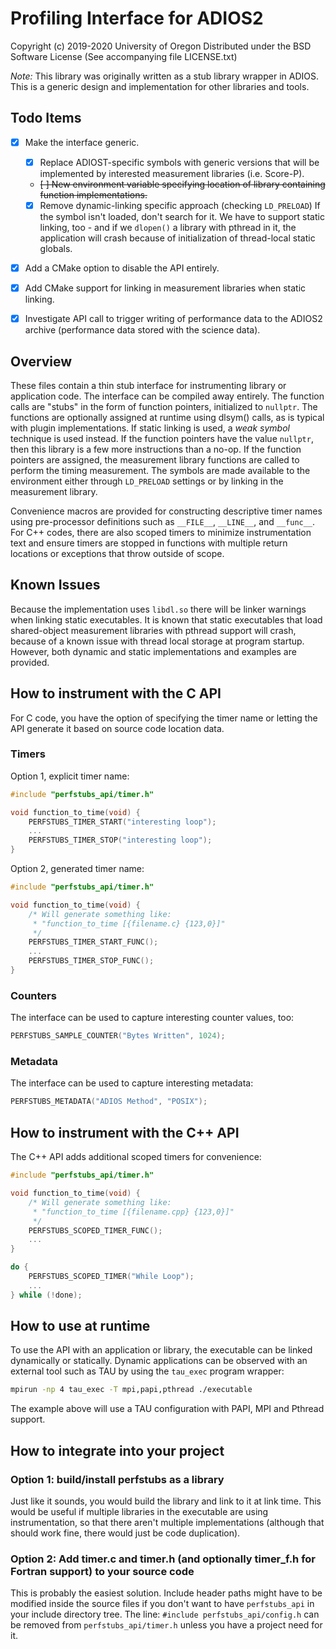 # Profiling Interface for ADIOS2

Copyright (c) 2019-2020 University of Oregon
Distributed under the BSD Software License
(See accompanying file LICENSE.txt)

_Note:_ This library was originally written as a stub library wrapper in ADIOS.
This is a generic design and implementation for other libraries and tools.

## Todo Items
- [x] Make the interface generic.
    - [x] Replace ADIOST-specific symbols with generic versions that will be
      implemented by interested measurement libraries (i.e. Score-P). 
    - ~~[ ] New environment variable specifying location of library containing
      function implementations.~~
    - [x] Remove dynamic-linking specific approach (checking ```LD_PRELOAD```)
      If the symbol isn't loaded, don't search for it.  We have to support
      static linking, too - and if we ```dlopen()``` a library with pthread in
      it, the application will crash because of initialization of thread-local
      static globals.

- [x] Add a CMake option to disable the API entirely.

- [x] Add CMake support for linking in measurement libraries when static
  linking.

- [x] Investigate API call to trigger writing of performance data to the ADIOS2
  archive (performance data stored with the science data).

## Overview

These files contain a thin stub interface for instrumenting library or
application code.  The interface can be compiled away entirely.  The function
calls are "stubs" in the form of function pointers, initialized to
```nullptr```. The functions are optionally assigned at runtime using dlsym()
calls, as is typical with plugin implementations.  If static linking is used, a
*weak symbol* technique is used instead.  If the function pointers have the
value ```nullptr```, then this library is a few more instructions than a no-op.
If the function pointers are assigned, the measurement library functions are
called to perform the timing measurement.  The symbols are made available to
the environment either through ```LD_PRELOAD``` settings or by linking in the
measurement library.

Convenience macros are provided for constructing descriptive timer names using
pre-processor definitions such as ```__FILE__```, ```__LINE__```, and
```__func__```.  For C++ codes, there are also scoped timers to minimize
instrumentation text and ensure timers are stopped in functions with multiple
return locations or exceptions that throw outside of scope.

## Known Issues

Because the implementation uses ```libdl.so``` there will be linker warnings
when linking static executables.  It is known that static executables that load
shared-object measurement libraries with pthread support will crash, because of
a known issue with thread local storage at program startup.  However, both
dynamic and static implementations and examples are provided.

## How to instrument with the C API

For C code, you have the option of specifying the timer name or letting the API
generate it based on source code location data.

### Timers

Option 1, explicit timer name:

```C
#include "perfstubs_api/timer.h"

void function_to_time(void) {
    PERFSTUBS_TIMER_START("interesting loop");
    ...
    PERFSTUBS_TIMER_STOP("interesting loop");
}
```

Option 2, generated timer name:

```C
#include "perfstubs_api/timer.h"

void function_to_time(void) {
    /* Will generate something like:
     * "function_to_time [{filename.c} {123,0}]"
     */
    PERFSTUBS_TIMER_START_FUNC();
    ...
    PERFSTUBS_TIMER_STOP_FUNC();
}
```

### Counters

The interface can be used to capture interesting counter values, too:

```C
PERFSTUBS_SAMPLE_COUNTER("Bytes Written", 1024);
```

### Metadata

The interface can be used to capture interesting metadata:

```C
PERFSTUBS_METADATA("ADIOS Method", "POSIX");
```

## How to instrument with the C++ API

The C++ API adds additional scoped timers for convenience:

```C++
#include "perfstubs_api/timer.h"

void function_to_time(void) {
    /* Will generate something like:
     * "function_to_time [{filename.cpp} {123,0}]"
     */
    PERFSTUBS_SCOPED_TIMER_FUNC();
    ...
}
```

```C++
do {
    PERFSTUBS_SCOPED_TIMER("While Loop");
    ...
} while (!done);
```

## How to use at runtime

To use the API with an application or library, the executable can be linked
dynamically or statically.  Dynamic applications can be observed with an
external tool such as TAU by using the ```tau_exec``` program wrapper:

```bash
mpirun -np 4 tau_exec -T mpi,papi,pthread ./executable
```

The example above will use a TAU configuration with PAPI, MPI and Pthread
support.

## How to integrate into your project

### Option 1: build/install perfstubs as a library
Just like it sounds, you would build the library and link to it at link time.  This would be useful if multiple libraries in the executable are using instrumentation, so that there aren't multiple implementations (although that should work fine, there would just be code duplication).

### Option 2: Add timer.c and timer.h (and optionally timer_f.h for Fortran support) to your source code
This is probably the easiest solution.  Include header paths might have to be modified inside the source files if you don't want to have `perfstubs_api` in your include directory tree.  The line: `#include perfstubs_api/config.h` can be removed from `perfstubs_api/timer.h` unless you have a project need for it.